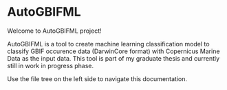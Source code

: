 # AutoGBIFML

Welcome to AutoGBIFML project!

AutoGBIFML is a tool to create machine learning classification model to classify GBIF occurence data (DarwinCore format) with Copernicus Marine Data as the input data. This tool is part of my graduate thesis and currently still in work in progress phase.

Use the file tree on the left side to navigate this documentation.
